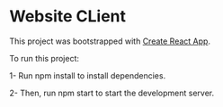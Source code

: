 # Website CLient

This project was bootstrapped with [Create React App](https://github.com/facebookincubator/create-react-app).

To run this project:

1- Run npm install to install dependencies.

2- Then, run npm start to start the development server.

